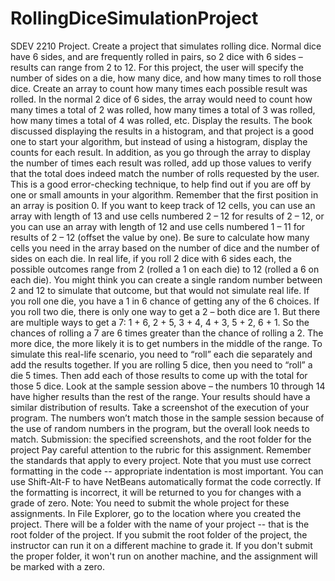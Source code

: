 # RollingDiceSimulationProject
SDEV 2210 Project. 
Create a project that simulates rolling dice. Normal dice have 6 sides, and are frequently rolled in pairs, so 2 dice with 6 sides – results can range from 2 to 12. For this project, the user will specify the number of sides on a die, how many dice, and how many times to roll those dice. Create an array to count how many times each possible result was rolled. In the normal 2 dice of 6 sides, the array would need to count how many times a total of 2 was rolled, how many times a total of 3 was rolled, how many times a total of 4 was rolled, etc. Display the results. The book discussed displaying the results in a histogram, and that project is a good one to start your algorithm, but instead of using a histogram, display the counts for each result. In addition, as you go through the array to display the number of times each result was rolled, add up those values to verify that the total does indeed match the number of rolls requested by the user. This is a good error-checking technique, to help find out if you are off by one or small amounts in your algorithm. Remember that the first position in an array is position 0. If you want to keep track of 12 cells, you can use an array with length of 13 and use cells numbered 2 – 12 for results of 2 – 12, or you can use an array with length of 12 and use cells numbered 1 – 11 for results of 2 – 12 (offset the value by one). Be sure to calculate how many cells you need in the array based on the number of dice and the number of sides on each die. In real life, if you roll 2 dice with 6 sides each, the possible outcomes range from 2 (rolled a 1 on each die) to 12 (rolled a 6 on each die). You might think you can create a single random number between 2 and 12 to simulate that outcome, but that would not simulate real life. If you roll one die, you have a 1 in 6 chance of getting any of the 6 choices. If you roll two die, there is only one way to get a 2 – both dice are 1. But there are multiple ways to get a 7: 1 + 6, 2 + 5, 3 + 4, 4 + 3, 5 + 2, 6 + 1. So the chances of rolling a 7 are 6 times greater than the chance of rolling a 2. The more dice, the more likely it is to get numbers in the middle of the range. To simulate this real-life scenario, you need to “roll” each die separately and add the results together. If you are rolling 5 dice, then you need to “roll” a die 5 times. Then add each of those results to come up with the total for those 5 dice. Look at the sample session above – the numbers 10 through 14 have higher results than the rest of the range. Your results should have a similar distribution of results. Take a screenshot of the execution of your program. The numbers won’t match those in the sample session because of the use of random numbers in the program, but the overall look needs to match. Submission: the specified screenshots, and the root folder for the project Pay careful attention to the rubric for this assignment. Remember the standards that apply to every project. Note that you must use correct formatting in the code -- appropriate indentation is most important. You can use Shift-Alt-F to have NetBeans automatically format the code correctly. If the formatting is incorrect, it will be returned to you for changes with a grade of zero. Note: You need to submit the whole project for these assignments. In File Explorer, go to the location where you created the project. There will be a folder with the name of your project -- that is the root folder of the project. If you submit the root folder of the project, the instructor can run it on a different machine to grade it. If you don't submit the proper folder, it won't run on another machine, and the assignment will be marked with a zero.
